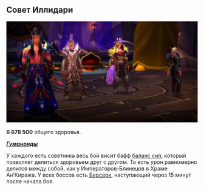 ## Совет Иллидари ##

![Council](/img/illidari1.png)

**6 678 500** общего здоровья.


<em><u><b>Гуманоиды</b></u></em>

У каждого есть советника весь бой висит бафф [баланс сил](https://ru.tbc.wowhead.com/spell=41341), 
который позволяет делиться здоровьем друг с другом. 
То есть урон равномерно делится между собой, как у Императоров-Блинецов в Храме Ан’Киража. 
У всех боссов есть [Берсерк](https://ru.tbc.wowhead.com/spell=26662), наступающий через 15 минут после начала боя.

